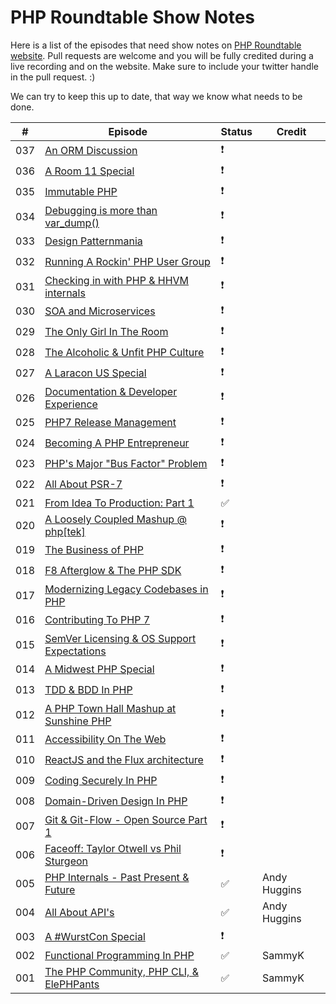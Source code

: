 # PHP Roundtable Show Notes

Here is a list of the episodes that need show notes on [PHP Roundtable website](https:​/​/​www.phproundtable.com). Pull requests are welcome and you will be fully credited during a live recording and on the website. Make sure to include your twitter handle in the pull request. :)

We can try to keep this up to date, that way we know what needs to be done.

|  #  |  Episode  |  Status  |  Credit  |
|-----|-----------|----------|----------|
|  037  |  [An ORM Discussion](https://www.phproundtable.com/episode/orms-and-the-active-record-data-mapper-paradigms)​  |  :exclamation:  |    |
|  036  |  [A Room 11 Special](https://www.phproundtable.com/episode/discussions-from-room-11-on-stack-overflow)​  |  :exclamation:  |    |
|  035  |  [Immutable PHP](https:​/​/​www.phproundtable.com/​episode/​immutability-and-functional-concepts-in-php)​  |  :exclamation:  |    |
|  034  |  [Debugging is more than var_dump()​​](https:​/​/​www.phproundtable.com/​episode/​debugging-is-more-than-var-dump)  |  :exclamation:  |    |
|  033  |  [Design Patternmania​](https:​/​/​www.phproundtable.com/​episode/​keeping-code-simple-in-a-design-pattern-world)​  |  :exclamation:  |    |
|  032  |  [Running A Rockin' PHP User Group​](https:​/​/​www.phproundtable.com/​episode/​running-a-rockin-php-user-group)​  |  :exclamation:  |    |
|  031  |  [Checking in with PHP & HHVM internals​](https:​/​/​www.phproundtable.com/​episode/​checking-in-with-php-and-hhvm-internals)​  |  :exclamation:  |    |
|  030  |  [SOA and Microservices​](https:​/​/​www.phproundtable.com/​episode/​service-oriented-architecture-and-microservices)​  |  :exclamation:  |    |
|  029  |  [The Only Girl In The Room​​](https:​/​/​www.phproundtable.com/​episode/​being-a-woman-in-the-php-community)  |  :exclamation:  |    |
|  028  |  [The Alcoholic & Unfit PHP Culture​​](https:​/​/​www.phproundtable.com/​episode/​the-alcoholic-and-unfit-php-culture)  |  :exclamation:  |    |
|  027  |  [A Laracon US Special​](https:​/​/​www.phproundtable.com/​episode/​a-2015-laracon-us-special)​  |  :exclamation:  |    |
|  026  |  [Documentation & Developer Experience​](https:​/​/​www.phproundtable.com/​episode/​documentation-and-developer-experience)​  |  :exclamation:  |    |
|  025  |  [PHP7 Release Management​](https:​/​/​www.phproundtable.com/​episode/​php7-release-management)​  |  :exclamation:  |    |
|  024  |  [Becoming A PHP Entrepreneur​](https:​/​/​www.phproundtable.com/​episode/​how-to-become-a-php-entrepreneur)​  |  :exclamation:  |    |
|  023  |  [PHP's Major "Bus Factor" Problem​](https:​/​/​www.phproundtable.com/​episode/​how-the-bus-factor-may-negatively-impact-the-php-ecosystem)​  |  :exclamation:  |    |
|  022  |  [All About PSR-7​​](https:​/​/​www.phproundtable.com/​episode/​psr-7-streams-immutability-middleware-oh-my)  |  :exclamation:  |    |
|  021  |  [From Idea To Production: Part 1​](https:​/​/​www.phproundtable.com/​episode/​part-1-turning-an-idea-into-code-for-production)​  |  :white_check_mark:  |    |
|  020  |  [A Loosely Coupled Mashup @ php[tek]​](https:​/​/​www.phproundtable.com/​episode/​a-loosely-coupled-mashup-phptek-2015)​  |  :exclamation:  |    |
|  019  |  [The Business of PHP​​](https:​/​/​www.phproundtable.com/​episode/​the-business-side-of-php-clients-customer-service-pricing-oh-my)  |  :exclamation:  |    |
|  018  |  [F8 Afterglow & The PHP SDK​](https:​/​/​www.phproundtable.com/​episode/​f8-2015-facebook-developer-conference-and-the-new-php-sdk)​  |  :exclamation:  |    |
|  017  |  [Modernizing Legacy Codebases in PHP​](https:​/​/​www.phproundtable.com/​episode/​how-to-convert-a-legacy-codebase-to-modern-php)​  |  :exclamation:  |    |
|  016  |  [Contributing To PHP 7​](https:​/​/​www.phproundtable.com/​episode/​contributing-to-php-7-with-the-gophp7-ext-project)​  |  :exclamation:  |    |
|  015  |  [SemVer Licensing & OS Support Expectations​](https:​/​/​www.phproundtable.com/​episode/​semver-licensing-os-support-expectations-open-source-series-part-2)​  |  :exclamation:  |    |
|  014  |  [A Midwest PHP Special​](https:​/​/​www.phproundtable.com/​episode/​a-2015-midwest-php-special)​  |  :exclamation:  |    |
|  013  |  [TDD & BDD In PHP​](https:​/​/​www.phproundtable.com/​episode/​test-driven-development-and-behavior-driven-development-in-php)​  |  :exclamation:  |    |
|  012  |  [A PHP Town Hall Mashup at Sunshine PHP​​](https:​/​/​www.phproundtable.com/​episode/​a-2015-sunshine-php-special)  |  :exclamation:  |    |
|  011  |  [Accessibility On The Web​​](https:​/​/​www.phproundtable.com/​episode/​accessibility-on-the-web)  |  :exclamation:  |    |
|  010  |  [ReactJS and the Flux architecture​​](https:​/​/​www.phproundtable.com/​episode/​implementing-reactjs-and-the-flux-application-architecture)  |  :exclamation:  |    |
|  009  |  [Coding Securely In PHP​](https:​/​/​www.phproundtable.com/​episode/​coding-securely-in-php)​  |  :exclamation:  |    |
|  008  |  [Domain-Driven Design In PHP​](https:​/​/​www.phproundtable.com/​episode/​domain-driven-design-in-php)​  |  :exclamation:  |    |
|  007  |  [Git & Git-Flow - Open Source Part 1​](https:​/​/​www.phproundtable.com/​episode/​open-source-series-part-1-git-git-flow)​  |  :exclamation:  |    |
|  006  |  [Faceoff: Taylor Otwell vs Phil Sturgeon​​](https:​/​/​www.phproundtable.com/​episode/​faceoff-taylor-otwell-vs-phil-sturgeon-debating-all-the-things)  |  :exclamation:  |    |
|  005  |  [PHP Internals - Past Present & Future​​](https:​/​/​www.phproundtable.com/​episode/​php-internals-past-present-future)  |  :white_check_mark:  |  Andy Huggins  |
|  004  |  [All About API's​​](https:​/​/​www.phproundtable.com/​episode/​all-about-web-apis-raml-oauth-hateoas)  |  :white_check_mark:  |  Andy Huggins  |
|  003  |  [A #WurstCon Special​](https:​/​/​www.phproundtable.com/​episode/​a-2014-wurstcon-special)​  |  :exclamation:  |    |
|  002  |  [Functional Programming In PHP​​](https:​/​/​www.phproundtable.com/​episode/​functional-programming-non-blocking-asynchronous-event-driven-in-php)  |  :white_check_mark:  |  SammyK  |
|  001  |  [The PHP Community, PHP CLI, & ElePHPants​](https:​/​/​www.phproundtable.com/​episode/​the-php-community-php-from-the-command-line-and-elephpants)  |  :white_check_mark:  |  SammyK  |
